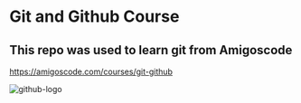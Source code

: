 # Git and Github Course

## This repo was used to learn git from Amigoscode

https://amigoscode.com/courses/git-github

![github-logo](https://user-images.githubusercontent.com/84004945/159255214-f2b0da67-f369-4dcd-9d81-aa7a1d3821af.png)


